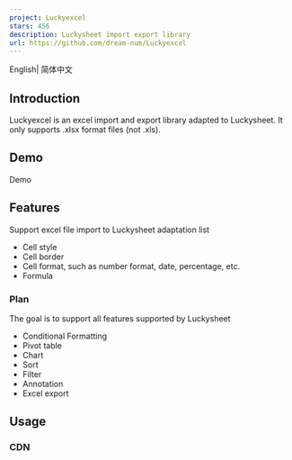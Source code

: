 ```yaml
---
project: Luckyexcel
stars: 456
description: Luckysheet import export library
url: https://github.com/dream-num/Luckyexcel
---
```


English| 简体中文

Introduction
------------

Luckyexcel is an excel import and export library adapted to Luckysheet. It only supports .xlsx format files (not .xls).

Demo
----

Demo

Features
--------

Support excel file import to Luckysheet adaptation list

-   Cell style
-   Cell border
-   Cell format, such as number format, date, percentage, etc.
-   Formula

### Plan

The goal is to support all features supported by Luckysheet

-   Conditional Formatting
-   Pivot table
-   Chart
-   Sort
-   Filter
-   Annotation
-   Excel export

Usage
-----

### CDN

<script src\="https://cdn.jsdelivr.net/npm/luckyexcel/dist/luckyexcel.umd.js"\></script\>
<script\>
    // Make sure to get the xlsx file first, and then use the global method window.LuckyExcel to convert
    LuckyExcel.transformExcelToLucky(
        file, 
        function(exportJson, luckysheetfile){
            // After obtaining the converted table data, use luckysheet to initialize or update the existing luckysheet workbook
            // Note: Luckysheet needs to introduce a dependency package and initialize the table container before it can be used
            luckysheet.create({
                container: 'luckysheet', // luckysheet is the container id
                data:exportJson.sheets,
                title:exportJson.info.name,
                userInfo:exportJson.info.name.creator
            });
        },
        function(err){
            logger.error('Import failed. Is your fail a valid xlsx?');
        });
</script\>

> Case Demo index.html shows the detailed usage

### ES and Node.js

#### Installation

npm install luckyexcel

#### ES import

import LuckyExcel from 'luckyexcel'

// After getting the xlsx file
LuckyExcel.transformExcelToLucky(data, 
    function(exportJson, luckysheetfile){
        // Get the worksheet data after conversion
    },
    function(error){
        // handle error if any thrown
    }
)

> Case luckysheet-vue

#### Node.js import

var fs \= require("fs");
var LuckyExcel \= require('luckyexcel');

// Read an xlsx file
fs.readFile("House cleaning checklist.xlsx", function(err, data) {
    if (err) throw err;

    LuckyExcel.transformExcelToLucky(data, function(exportJson, luckysheetfile){
        // Get the worksheet data after conversion
    });
    
});

> Case Luckyexcel-node

Development
-----------

### Requirements

Node.js Version >= 6

### Installation

```
npm install -g gulp-cli
npm install
```

### Development

```
npm run dev
```

### Package

```
npm run build
```

A third-party plug-in is used in the project: JSZip, thanks!

Communication
-------------

-   Any questions or suggestions are welcome to submit Issues
    
-   Gitter
    

Chinese community

Authors and acknowledgment
--------------------------

-   @wbfsa
-   @wpxp123456
-   @Dushusir
-   @xxxDeveloper

License
-------

MIT

Copyright (c) 2020-present, mengshukeji
